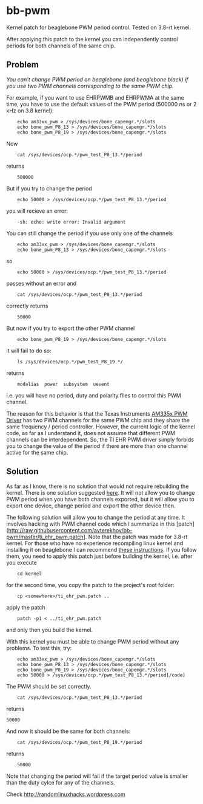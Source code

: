 bb-pwm
======

Kernel patch for beaglebone PWM period control. Tested on 3.8-rt kernel.

After applying this patch to the kernel you can independently control periods for both channels of the same chip.

Problem
-------

*You can't change PWM period on beaglebone (and beaglebone black) if you use two PWM channels corresponding to the same PWM chip.*

For example, if you want to use EHRPWMB and EHRPWMA at the same time, you have to use the default values of the PWM period (500000 ns or 2 kHz on 3.8 kernel):

        echo am33xx_pwm > /sys/devices/bone_capemgr.*/slots
        echo bone_pwm_P8_13 > /sys/devices/bone_capemgr.*/slots
        echo bone_pwm_P8_19 > /sys/devices/bone_capemgr.*/slots

Now

        cat /sys/devices/ocp.*/pwm_test_P8_13.*/period

returns

        500000

But if you try to change the period

        echo 50000 > /sys/devices/ocp.*/pwm_test_P8_13.*/period

you will recieve an error:

        -sh: echo: write error: Invalid argument
 

You can still change the period if you use only one of the channels

        echo am33xx_pwm > /sys/devices/bone_capemgr.*/slots
        echo bone_pwm_P8_13 > /sys/devices/bone_capemgr.*/slots

so

        echo 50000 > /sys/devices/ocp.*/pwm_test_P8_13.*/period

passes without an error and

        cat /sys/devices/ocp.*/pwm_test_P8_13.*/period

correctly returns

        50000

But now if you try to export the other PWM channel

        echo bone_pwm_P8_19 > /sys/devices/bone_capemgr.*/slots

it will fail to do so:

        ls /sys/devices/ocp.*/pwm_test_P8_19.*/

returns

        modalias  power  subsystem  uevent

i.e. you will have no period, duty and polarity files to control this PWM channel.

The reason for this behavior is that the Texas Instruments [AM335x PWM Driver](http://processors.wiki.ti.com/index.php/AM335x_PWM_Driver's_Guide) has two PWM channels for the same PWM chip and they share the same frequency / period controller. However, the current logic of the kernel code, as far as I understand it, does not assume that different PWM channels can be interdependent. So, the TI EHR PWM driver simply forbids you to change the value of the period if there are more than one channel active for the same chip.

Solution
--------

As far as I know, there is no solution that would not require rebuilding the kernel. There is one solution suggested [here](http://saadahmad.ca/using-pwm-on-the-beaglebone-black/). It will not allow you to change PWM period when you have both channels exported, but it will allow you to export one device, change period and export the other device then.

The following solution will allow you to change the period at any time. It involves hacking with PWM channel code which I summarize in this [patch](http://raw.githubusercontent.com/avterekhov/bb-pwm/master/ti_ehr_pwm.patch]. Note that the patch was made for 3.8-rt kernel. For those who have no experience recompiling linux kernel and installing it on beaglebone I can recommend [these instructions](http://dev.ardupilot.com/wiki/building-for-beaglebone-black-on-linux/). If you follow them, you need to apply this patch just before building the kernel, i.e. after you execute

        cd kernel

for the second time, you copy the patch to the project's root folder:

        cp <somewhere>/ti_ehr_pwm.patch ..

apply the patch

        patch -p1 < ../ti_ehr_pwm.patch

and only then you build the kernel.

 

With this kernel you must be able to change PWM period without any problems. To test this, try:

        echo am33xx_pwm > /sys/devices/bone_capemgr.*/slots
        echo bone_pwm_P8_13 > /sys/devices/bone_capemgr.*/slots
        echo bone_pwm_P8_19 > /sys/devices/bone_capemgr.*/slots
        echo 50000 > /sys/devices/ocp.*/pwm_test_P8_13.*/period[/code]

The PWM should be set correctly.

        cat /sys/devices/ocp.*/pwm_test_P8_13.*/period

returns

	50000

And now it should be the same for both channels:

        cat /sys/devices/ocp.*/pwm_test_P8_19.*/period

returns

        50000
 
Note that changing the period will fail if the target period value is smaller than the duty cylce for any of the channels.

Check http://randomlinuxhacks.wordpress.com